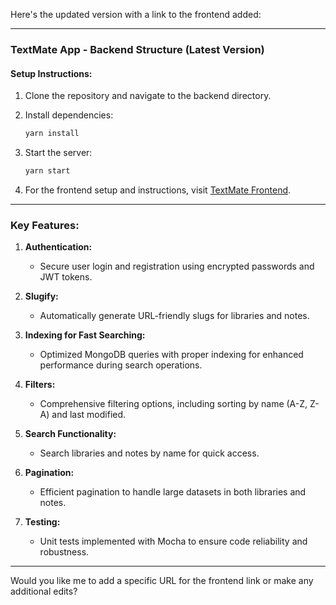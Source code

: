 Here's the updated version with a link to the frontend added:  

---

### **TextMate App - Backend Structure (Latest Version)**  

#### **Setup Instructions:**  
1. Clone the repository and navigate to the backend directory.  
2. Install dependencies:  
   ```bash  
   yarn install  
   ```  
3. Start the server:  
   ```bash  
   yarn start  
   ```  

4. For the frontend setup and instructions, visit [TextMate Frontend](https://github.com/amitskingh/textmate-app).  

---

### **Key Features:**  
1. **Authentication:**  
   - Secure user login and registration using encrypted passwords and JWT tokens.  

2. **Slugify:**  
   - Automatically generate URL-friendly slugs for libraries and notes.  

3. **Indexing for Fast Searching:**  
   - Optimized MongoDB queries with proper indexing for enhanced performance during search operations.  

4. **Filters:**  
   - Comprehensive filtering options, including sorting by name (A-Z, Z-A) and last modified.  

5. **Search Functionality:**  
   - Search libraries and notes by name for quick access.  

6. **Pagination:**  
   - Efficient pagination to handle large datasets in both libraries and notes.  

7. **Testing:**  
   - Unit tests implemented with Mocha to ensure code reliability and robustness.  

---

Would you like me to add a specific URL for the frontend link or make any additional edits?